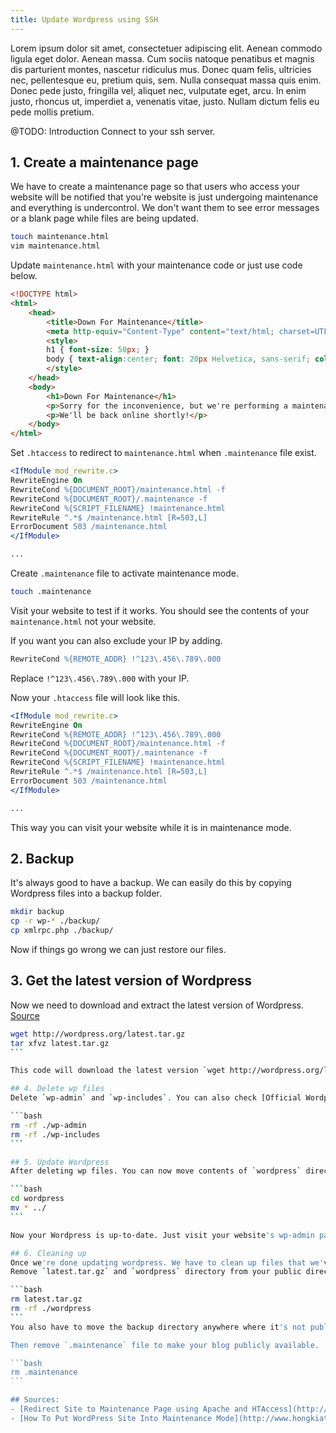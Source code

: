 ```yaml
---
title: Update Wordpress using SSH
---
```


Lorem ipsum dolor sit amet, consectetuer adipiscing elit. Aenean commodo ligula eget dolor. Aenean massa.
Cum sociis natoque penatibus et magnis dis parturient montes, nascetur ridiculus mus. Donec quam felis,
ultricies nec, pellentesque eu, pretium quis, sem. Nulla consequat massa quis enim. Donec pede justo,
fringilla vel, aliquet nec, vulputate eget, arcu. In enim justo, rhoncus ut, imperdiet a, venenatis
vitae, justo. Nullam dictum felis eu pede mollis pretium.

@TODO: Introduction
Connect to your ssh server.

## 1. Create a maintenance page
We have to create a maintenance page so that users who access your website will be notified that you're
website is just undergoing maintenance and everything is undercontrol. We don't want them to see error
messages or a blank page while files are being updated.

```bash
touch maintenance.html
vim maintenance.html
```

Update `maintenance.html` with your maintenance code or just use code below.

```html
<!DOCTYPE html>
<html>
    <head>
        <title>Down For Maintenance</title>
        <meta http-equiv="Content-Type" content="text/html; charset=UTF-8">
        <style>
        h1 { font-size: 50px; }
        body { text-align:center; font: 20px Helvetica, sans-serif; color: #333; }
        </style>
    </head>
    <body>
        <h1>Down For Maintenance</h1>
        <p>Sorry for the inconvenience, but we're performing a maintenance at the moment.</p>
        <p>We'll be back online shortly!</p>
    </body>
</html>
```

Set `.htaccess` to redirect to `maintenance.html` when `.maintenance` file exist.

```apache
<IfModule mod_rewrite.c>
RewriteEngine On
RewriteCond %{DOCUMENT_ROOT}/maintenance.html -f
RewriteCond %{DOCUMENT_ROOT}/.maintenance -f
RewriteCond %{SCRIPT_FILENAME} !maintenance.html
RewriteRule ^.*$ /maintenance.html [R=503,L]
ErrorDocument 503 /maintenance.html
</IfModule>

...
```

Create `.maintenance` file to activate maintenance mode.

```bash
touch .maintenance
```

Visit your website to test if it works. You should see the contents of your `maintenance.html` not your website.

If you want you can also exclude your IP by adding.

```apache
RewriteCond %{REMOTE_ADDR} !^123\.456\.789\.000
```

Replace `!^123\.456\.789\.000` with your IP.

Now your `.htaccess` file will look like this.

```apache
<IfModule mod_rewrite.c>
RewriteEngine On
RewriteCond %{REMOTE_ADDR} !^123\.456\.789\.000
RewriteCond %{DOCUMENT_ROOT}/maintenance.html -f
RewriteCond %{DOCUMENT_ROOT}/.maintenance -f
RewriteCond %{SCRIPT_FILENAME} !maintenance.html
RewriteRule ^.*$ /maintenance.html [R=503,L]
ErrorDocument 503 /maintenance.html
</IfModule>

...
```

This way you can visit your website while it is in maintenance mode.

## 2. Backup
It's always good to have a backup. We can easily do this by copying Wordpress files into a backup folder.

```bash
mkdir backup
cp -r wp-* ./backup/
cp xmlrpc.php ./backup/
```

Now if things go wrong we can just restore our files.

## 3. Get the latest version of Wordpress
Now we need to download and extract the latest version of Wordpress.
[Source](http://code.tutsplus.com/articles/quick-tip-upgrade-your-wordpress-site-via-ssh--wp-27691)

````bash
wget http://wordpress.org/latest.tar.gz
tar xfvz latest.tar.gz
```

This code will download the latest version `wget http://wordpress.org/latest.tar.gz` and extract it `tar xfvz latest.tar.gz`. A new directory `wordpress` will be created that contains latest version of Wordpress.

## 4. Delete wp files
Delete `wp-admin` and `wp-includes`. You can also check [Official Wordpress Docs](https://codex.wordpress.org/Upgrading_WordPress_-_Extended_Instructions#Step_7:_Delete_the_old_WordPress_files) for the list of files to delete.

```bash
rm -rf ./wp-admin
rm -rf ./wp-includes
```

## 5. Update Wordpress
After deleting wp files. You can now move contents of `wordpress` directory to your website directory.

```bash
cd wordpress
mv * ../
```

Now your Wordpress is up-to-date. Just visit your website's wp-admin page to Update the database. Don't forget to always backup your database before updating.

## 6. Cleaning up
Once we're done updating wordpress. We have to clean up files that we've created along the process.
Remove `latest.tar.gz` and `wordpress` directory from your public directory.

```bash
rm latest.tar.gz
rm -rf ./wordpress
```
You also have to move the backup directory anywhere where it's not publicly accessible.

Then remove `.maintenance` file to make your blog publicly available.

```bash
rm .maintenance
```

## Sources:
- [Redirect Site to Maintenance Page using Apache and HTAccess](http://www.shellhacks.com/en/Redirect-Site-to-Maintenance-Page-using-Apache-and-HTAccess)
- [How To Put WordPress Site Into Maintenance Mode](http://www.hongkiat.com/blog/wordpress-maintenance/)

